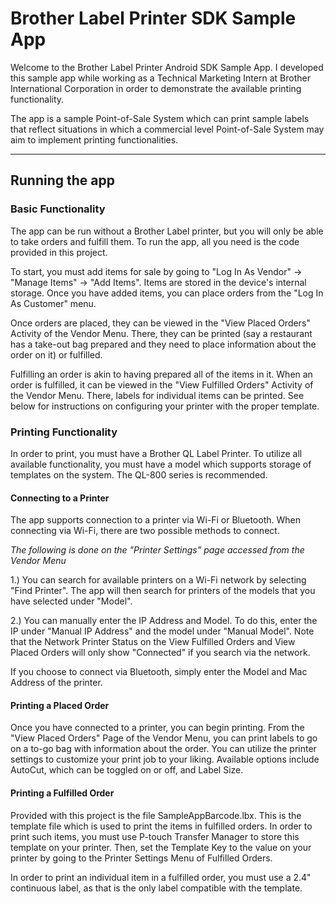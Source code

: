 # Brother Label Printer SDK Sample App
Welcome to the Brother Label Printer Android SDK Sample App.
I developed this sample app while working as a Technical Marketing Intern at Brother International
Corporation in order to demonstrate the available printing functionality.

The app is a sample Point-of-Sale System which can print sample labels that reflect situations in which
a commercial level Point-of-Sale System may aim to implement printing functionalities.

---
## Running the app

### Basic Functionality

The app can be run without a Brother Label printer, but you will only be able to take orders and fulfill them.
To run the app, all you need is the code provided in this project.

To start, you must add items for sale by going to "Log In As Vendor" -> "Manage Items" -> "Add Items".
Items are stored in the device's internal storage.
Once you have added items, you can place orders from the "Log In As Customer" menu.

Once orders are placed, they can be viewed in the "View Placed Orders" Activity of the Vendor Menu.
There, they can be printed (say a restaurant has a take-out bag prepared and they need to place
information about the order on it) or fulfilled.

Fulfilling an order is akin to having prepared all of the items in it. When an order is fulfilled,
it can be viewed in the "View Fulfilled Orders" Activity of the Vendor Menu. There, labels for individual
items can be printed. See below for instructions on configuring your printer with the proper template.

### Printing Functionality

In order to print, you must have a Brother QL Label Printer. To utilize all available functionality,
you must have a model which supports storage of templates on the system. The QL-800 series is recommended.

#### Connecting to a Printer

The app supports connection to a printer via Wi-Fi or Bluetooth. When connecting via Wi-Fi, there are
two possible methods to connect.

_The following is done on the "Printer Settings" page accessed from the Vendor Menu_

1.) You can search for available printers on a Wi-Fi network by selecting "Find Printer". The app
will then search for printers of the models that you have selected under "Model".

2.) You can manually enter the IP Address and Model. To do this, enter the IP under "Manual IP Address"
and the model under "Manual Model". Note that the Network Printer Status on the View Fulfilled Orders
and View Placed Orders will only show "Connected" if you search via the network.

If you choose to connect via Bluetooth, simply enter the Model and Mac Address of the printer.

#### Printing a Placed Order

Once you have connected to a printer, you can begin printing. From the "View Placed Orders" Page of the
Vendor Menu, you can print labels to go on a to-go bag with information about the order. You can utilize
the printer settings to customize your print job to your liking. Available options include AutoCut, which
can be toggled on or off, and Label Size.

#### Printing a Fulfilled Order

Provided with this project is the file SampleAppBarcode.lbx. This is the template file which is used to print
the items in fulfilled orders. In order to print such items, you must use P-touch Transfer Manager to
store this template on your printer. Then, set the Template Key to the value on your printer by going to the
Printer Settings Menu of Fulfilled Orders.

In order to print an individual item in a fulfilled order, you must use a 2.4" continuous label, as
that is the only label compatible with the template.
